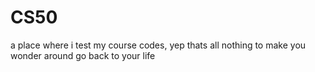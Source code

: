 # CS50
a place where i test my course codes, 
yep thats all
nothing to make you wonder around
go back to your life
